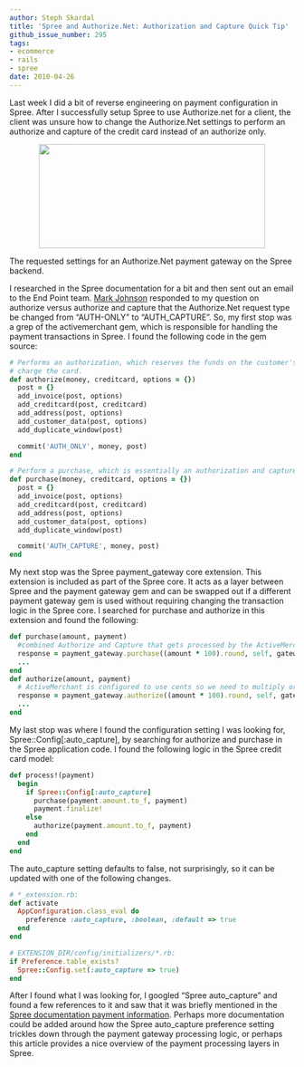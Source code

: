 ```yaml
---
author: Steph Skardal
title: 'Spree and Authorize.Net: Authorization and Capture Quick Tip'
github_issue_number: 295
tags:
- ecommerce
- rails
- spree
date: 2010-04-26
---
```


Last week I did a bit of reverse engineering on payment configuration in Spree. After I successfully setup Spree to use Authorize.net for a client, the client was unsure how to change the Authorize.Net settings to perform an authorize and capture of the credit card instead of an authorize only.

<a href="/blog/2010/04/spree-authorizenet-authorization/image-0-big.png" onblur="try {parent.deselectBloggerImageGracefully();} catch(e) {}"><img alt="" border="0" id="BLOGGER_PHOTO_ID_5464601012045345282" src="/blog/2010/04/spree-authorizenet-authorization/image-0.png" style="display:block; margin:0px auto 10px; text-align:center;cursor:pointer; cursor:hand;width: 400px; height: 184px;"/></a>

The requested settings for an Authorize.Net payment gateway on the Spree backend.

I researched in the Spree documentation for a bit and then sent out an email to the End Point team. [Mark Johnson](/team/mark-johnson) responded to my question on authorize versus authorize and capture that the Authorize.Net request type be changed from “AUTH-ONLY” to “AUTH_CAPTURE”. So, my first stop was a grep of the activemerchant gem, which is responsible for handling the payment transactions in Spree. I found the following code in the gem source:

```ruby
# Performs an authorization, which reserves the funds on the customer's credit card, but does not
# charge the card.
def authorize(money, creditcard, options = {})
  post = {}
  add_invoice(post, options)
  add_creditcard(post, creditcard)
  add_address(post, options)
  add_customer_data(post, options)
  add_duplicate_window(post)

  commit('AUTH_ONLY', money, post)
end

# Perform a purchase, which is essentially an authorization and capture in a single operation.
def purchase(money, creditcard, options = {})
  post = {}
  add_invoice(post, options)
  add_creditcard(post, creditcard)
  add_address(post, options)
  add_customer_data(post, options)
  add_duplicate_window(post)

  commit('AUTH_CAPTURE', money, post)
end
```

My next stop was the Spree payment_gateway core extension. This extension is included as part of the Spree core. It acts as a layer between Spree and the payment gateway gem and can be swapped out if a different payment gateway gem is used without requiring changing the transaction logic in the Spree core. I searched for purchase and authorize in this extension and found the following:

```ruby
def purchase(amount, payment)
  #combined Authorize and Capture that gets processed by the ActiveMerchant gateway as one single transaction.
  response = payment_gateway.purchase((amount * 100).round, self, gateway_options(payment))
  ...
end
def authorize(amount, payment)
  # ActiveMerchant is configured to use cents so we need to multiply order total by 100
  response = payment_gateway.authorize((amount * 100).round, self, gateway_options(payment))
  ...
end
```

My last stop was where I found the configuration setting I was looking for, Spree::Config[:auto_capture], by searching for authorize and purchase in the Spree application code. I found the following logic in the Spree credit card model:

```ruby
def process!(payment)
  begin
    if Spree::Config[:auto_capture]
      purchase(payment.amount.to_f, payment)
      payment.finalize!
    else
      authorize(payment.amount.to_f, payment)
    end
  end
end
```

The auto_capture setting defaults to false, not surprisingly, so it can be updated with one of the following changes.

```ruby
# *_extension.rb:
def activate
  AppConfiguration.class_eval do
    preference :auto_capture, :boolean, :default => true
  end
end

# EXTENSION_DIR/config/initializers/*.rb:
if Preference.table_exists?
  Spree::Config.set(:auto_capture => true)
end
```

After I found what I was looking for, I googled “Spree auto_capture” and found a few references to it and saw that it was briefly mentioned in the [Spree documentation payment information](https://web.archive.org/web/20101128005539/http://spreecommerce.com/documentation/payments.html). Perhaps more documentation could be added around how the Spree auto_capture preference setting trickles down through the payment gateway processing logic, or perhaps this article provides a nice overview of the payment processing layers in Spree.
